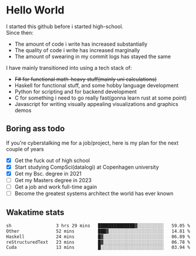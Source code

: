 # Hello World

I started this github before i started high-school.  
Since then:
- The amount of code i write has increased substantially
- The quality of code i write has increased marginally
- The amount of swearing in my commit logs has stayed the same

I have mainly transitioned into using a tech stack of:
- ~~F# for functional math-heavy stuff(mainly uni calculations)~~
- Haskell for functional stuff, and some hobby language development
- Python for scripting and for backend development
- C for something i need to go really fast(gonna learn rust at some point)
- Javascript for writing visually appealing visualizations and graphics demos

## Boring ass todo
If you're cyberstalking me for a job/project, here is my plan for the next couple of years
- [x] Get the fuck out of high school
- [x] Start studying CompSci(datalogi) at Copenhagen university
- [x] Get my Bsc. degree in 2021
- [ ] Get my Masters degree in 2023
- [ ] Get a job and work full-time again
- [ ] Become the greatest systems architect the world has ever known

## Wakatime stats
<!--START_SECTION:waka-->

```txt
sh                 3 hrs 29 mins   ██████████████▓░░░░░░░░░░   59.05 %
Other              52 mins         ███▓░░░░░░░░░░░░░░░░░░░░░   14.81 %
Haskell            24 mins         █▓░░░░░░░░░░░░░░░░░░░░░░░   06.89 %
reStructuredText   23 mins         █▓░░░░░░░░░░░░░░░░░░░░░░░   06.78 %
Cuda               13 mins         █░░░░░░░░░░░░░░░░░░░░░░░░   03.94 %
```

<!--END_SECTION:waka-->
